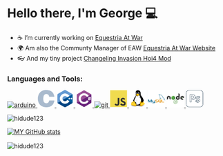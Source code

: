 # Hello there, I'm George 💻

- ☕ I’m currently working on [Equestria At War](https://github.com/EaW-Team/equestria_dev)
- 🌍 Am also the Communty Manager of EAW [Equestria At War Website](https://equestriaatwar.com/)
- 👓 And my tiny project [Changeling Invasion Hoi4 Mod](https://github.com/HiDude123/Changeling-Invasion-Hoi4-Mod)

<h3 align="left">Languages and Tools:</h3>
<p align="left"><a href="https://www.arduino.cc/" target="_blank"> <img src="https://cdn.worldvectorlogo.com/logos/arduino-1.svg" alt="arduino" width="40" height="40"/> </a> <a href="https://www.cprogramming.com/" target="_blank"> <img src="https://raw.githubusercontent.com/devicons/devicon/master/icons/c/c-original.svg" alt="c" width="40" height="40"/> </a> <a href="https://www.w3schools.com/cpp/" target="_blank"> <img src="https://raw.githubusercontent.com/devicons/devicon/master/icons/cplusplus/cplusplus-original.svg" alt="cplusplus" width="40" height="40"/> </a> <a href="https://www.w3schools.com/cs/" target="_blank"> <img src="https://raw.githubusercontent.com/devicons/devicon/master/icons/csharp/csharp-original.svg" alt="csharp" width="40" height="40"/> </a> <a href="https://git-scm.com/" target="_blank"> <img src="https://www.vectorlogo.zone/logos/git-scm/git-scm-icon.svg" alt="git" width="40" height="40"/> </a> <a href="https://developer.mozilla.org/en-US/docs/Web/JavaScript" target="_blank"> <img src="https://raw.githubusercontent.com/devicons/devicon/master/icons/javascript/javascript-original.svg" alt="javascript" width="40" height="40"/> </a> <a href="https://www.linux.org/" target="_blank"> <img src="https://raw.githubusercontent.com/devicons/devicon/master/icons/linux/linux-original.svg" alt="linux" width="40" height="40"/> </a> <a href="https://www.mysql.com/" target="_blank"> <img src="https://raw.githubusercontent.com/devicons/devicon/master/icons/mysql/mysql-original-wordmark.svg" alt="mysql" width="40" height="40"/> </a> <a href="https://nodejs.org" target="_blank"> <img src="https://raw.githubusercontent.com/devicons/devicon/master/icons/nodejs/nodejs-original-wordmark.svg" alt="nodejs" width="40" height="40"/> </a> <a href="https://www.photoshop.com/en" target="_blank"> <img src="https://raw.githubusercontent.com/devicons/devicon/master/icons/photoshop/photoshop-line.svg" alt="photoshop" width="40" height="40"/> </a> </p><p align="left"> <img src="https://komarev.com/ghpvc/?username=hidude123&label=Profile%20views&color=0e75b6&style=flat" alt="hidude123" /> </p>

[![MY GitHub stats](https://github-readme-stats.vercel.app/api?username=HiDude123&show_icons=true&theme=nord&hide=prs,issues)](https://github.com/anuraghazra/github-readme-stats)

<p><img align="center" src="https://github-readme-streak-stats.herokuapp.com/?user=hidude123&" alt="hidude123" /></p>
